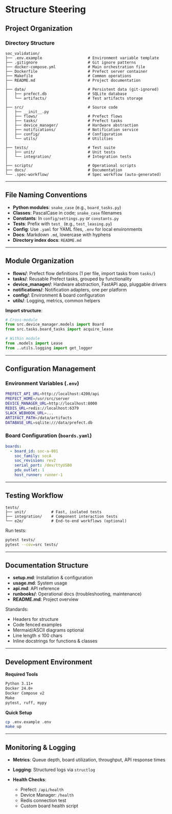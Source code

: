 # Structure Steering

## Project Organization

### Directory Structure

```
soc_validation/
├── .env.example                    # Environment variable template
├── .gitignore                      # Git ignore patterns
├── docker-compose.yml              # Main orchestration file
├── Dockerfile                      # Prefect server container
├── Makefile                        # Common operations
├── README.md                       # Project documentation
│
├── data/                           # Persistent data (git-ignored)
│   ├── prefect.db                  # SQLite database
│   └── artifacts/                  # Test artifacts storage
│
├── src/                            # Source code
│   ├── __init__.py
│   ├── flows/                      # Prefect flows
│   ├── tasks/                      # Prefect tasks
│   ├── device_manager/             # Hardware abstraction
│   ├── notifications/              # Notification service
│   ├── config/                     # Configuration
│   └── utils/                      # Utilities
│
├── tests/                          # Test suite
│   ├── unit/                       # Unit tests
│   └── integration/                # Integration tests
│
├── scripts/                        # Operational scripts
├── docs/                           # Documentation
└── .spec-workflow/                 # Spec workflow (auto-generated)
```

---

## File Naming Conventions

* **Python modules**: `snake_case` (e.g., `board_tasks.py`)
* **Classes**: PascalCase in code; `snake_case` filenames
* **Constants**: In `config/settings.py` or `constants.py`
* **Tests**: Prefix with `test_` (e.g., `test_leasing.py`)
* **Config**: Use `.yaml` for YAML files, `.env` for local environments
* **Docs**: Markdown `.md`, lowercase with hyphens
* **Directory index docs**: `README.md`

---

## Module Organization

* **flows/**: Prefect flow definitions (1 per file, import tasks from `tasks/`)
* **tasks/**: Reusable Prefect tasks, grouped by functionality
* **device\_manager/**: Hardware abstraction, FastAPI app, pluggable drivers
* **notifications/**: Notification adapters, one per platform
* **config/**: Environment & board configuration
* **utils/**: Logging, metrics, common helpers

**Import structure**:

```python
# Cross-module
from src.device_manager.models import Board
from src.tasks.board_tasks import acquire_lease

# Within module
from .models import Lease
from ..utils.logging import get_logger
```

---

## Configuration Management

### Environment Variables (`.env`)

```bash
PREFECT_API_URL=http://localhost:4200/api
PREFECT_HOME=/usr/src/server
DEVICE_MANAGER_URL=http://localhost:8000
REDIS_URL=redis://localhost:6379
SLACK_WEBHOOK_URL=...
ARTIFACT_PATH=/data/artifacts
DATABASE_URL=sqlite:///data/prefect.db
```

### Board Configuration (`boards.yaml`)

```yaml
boards:
  - board_id: soc-a-001
    soc_family: socA
    soc_revision: rev2
    serial_port: /dev/ttyUSB0
    pdu_outlet: 1
    host_runner: runner-1
```

---

## Testing Workflow

```
tests/
├── unit/           # Fast, isolated tests
├── integration/    # Component interaction tests
└── e2e/            # End-to-end workflows (optional)
```

Run tests:

```bash
pytest tests/
pytest --cov=src tests/
```

---

## Documentation Structure

* **setup.md**: Installation & configuration
* **usage.md**: System usage
* **api.md**: API reference
* **runbooks/**: Operational docs (troubleshooting, maintenance)
* **README.md**: Project overview

Standards:

* Headers for structure
* Code fenced examples
* Mermaid/ASCII diagrams optional
* Line length ≤ 100 chars
* Inline docstrings for functions & classes

---

## Development Environment

**Required Tools**

```bash
Python 3.11+
Docker 24.0+
Docker Compose v2
Make
pytest, ruff, mypy
```

**Quick Setup**

```bash
cp .env.example .env
make up
```

---

## Monitoring & Logging

* **Metrics**: Queue depth, board utilization, throughput, API response times
* **Logging**: Structured logs via `structlog`
* **Health Checks**:

  * Prefect: `/api/health`
  * Device Manager: `/health`
  * Redis connection test
  * Custom board health script
